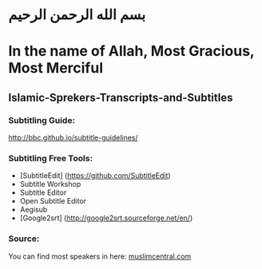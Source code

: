 
# بسم الله الرحمن الرحيم

# In the name of Allah, Most Gracious, Most Merciful

## Islamic-Sprekers-Transcripts-and-Subtitles

### Subtitling Guide: 

http://bbc.github.io/subtitle-guidelines/

### Subtitling Free Tools:
* [SubtitleEdit] (https://github.com/SubtitleEdit)
* Subtitle Workshop
* Subtitle Editor
* Open Subtitle Editor
* Aegisub
* [Google2srt] (http://google2srt.sourceforge.net/en/)

### Source:
You can find most speakers in here: <a href="muslimcentral.com">muslimcentral.com</a>
